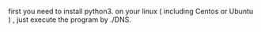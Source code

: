 first you need to install python3. 
on your linux ( including Centos or Ubuntu ) , just execute the program by ./DNS.
